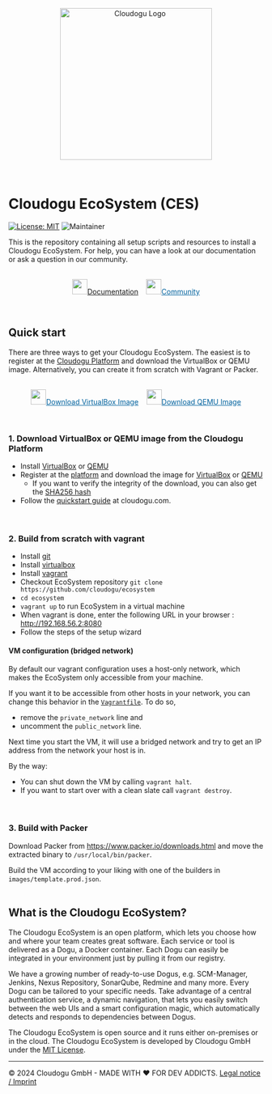 <p align="center">
    <a href="https://cloudogu.com/">
        <img src="https://cloudogu.com/assets/cloudogu-logo-f1f26e5c32f240d0a161cebe71e91138ee5662c1f99fb314539a4763ef5959a946130f1a12e9bc39c83c127092a66b919d1fae86fadd5fe9639d06032787a03d.svg" alt="Cloudogu Logo" title="Cloudogu Logo" align="center"  width="300"/>
    </a>
</p>
<br>

# Cloudogu EcoSystem (CES)
[![License: MIT](https://img.shields.io/badge/License-MIT-blue.svg)](https://opensource.org/licenses/MIT)
![Maintainer](https://img.shields.io/badge/maintainer-Cloudogu-blue)


This is the repository containing all setup scripts and resources to install a Cloudogu EcoSystem.
For help, you can have a look at our documentation or ask a question in our community.
<br><br>
<p align="center">
   <a href="https://docs.cloudogu.com/?mtm_campaign=ecosystem&mtm_kwd=imprint&mtm_source=github&mtm_medium=link"><img src="https://my.cloudogu.com/images/icons/docsIcon.svg" width="30"></a><a href="https://docs.cloudogu.com/?mtm_campaign=ecosystem&mtm_kwd=imprint&mtm_source=github&mtm_medium=link">Documentation</a>
    &nbsp;&nbsp;
    <a href="https://community.cloudogu.com/c/cloudogu-ecosystem/18?mtm_campaign=ecosystem&mtm_kwd=imprint&mtm_source=github&mtm_medium=link"><img src="https://my.cloudogu.com/images/icons/talkIcon.svg" width="30"></a><a href="https://community.cloudogu.com/c/cloudogu-ecosystem/18?mtm_campaign=ecosystem&mtm_kwd=imprint&mtm_source=github&mtm_medium=link" style="color: #00629E;">Community</a>
</p>
<br>


## Quick start

There are three ways to get your Cloudogu EcoSystem. The easiest is to register at the [Cloudogu Platform](https://platform.cloudogu.com/?mtm_campaign=ecosystem&mtm_kwd=imprint&mtm_source=github&mtm_medium=link) and download the VirtualBox or QEMU image. Alternatively, you can create it from scratch with Vagrant or Packer.
<br><br>
<p align="center">
    <a href="https://platform.cloudogu.com/de/downloads/ces-virtualbox/?mtm_campaign=ecosystem&mtm_kwd=imprint&mtm_source=github&mtm_medium=link"><img src="https://my.cloudogu.com/images/icons/virtualBoxIcon.svg" width="30"></a><a href="https://platform.cloudogu.com/de/downloads/ces-virtualbox/?mtm_campaign=ecosystem&mtm_kwd=imprint&mtm_source=github&mtm_medium=link" style="color:#00629E;">Download VirtualBox Image</a>
    &nbsp;&nbsp;
    <a href="https://platform.cloudogu.com/de/downloads/ces-qemu/?mtm_campaign=ecosystem&mtm_kwd=imprint&mtm_source=github&mtm_medium=link"><img src="https://my.cloudogu.com/images/icons/qemuIcon.svg" width="30"></a><a href="https://platform.cloudogu.com/de/downloads/ces-qemu/?mtm_campaign=ecosystem&mtm_kwd=imprint&mtm_source=github&mtm_medium=link" style="color:#00629E;">Download QEMU Image</a>
</p>
<br>

### 1. Download VirtualBox or QEMU image from the Cloudogu Platform
* Install [VirtualBox](https://www.virtualbox.org/) or [QEMU](https://www.qemu.org/)
* Register at the [platform](https://platform.cloudogu.com/?mtm_campaign=ecosystem&mtm_kwd=imprint&mtm_source=github&mtm_medium=link) and download the image for [VirtualBox](https://platform.cloudogu.com/de/downloads/ces-virtualbox/?mtm_campaign=ecosystem&mtm_kwd=imprint&mtm_source=github&mtm_medium=link) or [QEMU](https://platform.cloudogu.com/de/downloads/ces-qemu/?mtm_campaign=ecosystem&mtm_kwd=imprint&mtm_source=github&mtm_medium=link)
  * If you want to verify the integrity of the download, you can also get the [SHA256 hash](https://files.cloudogu.com/file/ces-images/virtualbox/SHA256SUMS/?mtm_campaign=ecosystem&mtm_kwd=imprint&mtm_source=github&mtm_medium=link)
* Follow the [quickstart guide](https://cloudogu.com/en/ecosystem/ces-quick-start-guide/?mtm_campaign=ecosystem&mtm_kwd=qsg&mtm_source=github&mtm_medium=link) at cloudogu.com.
<br><br><br>

### 2. Build from scratch with vagrant
* Install [git](https://git-scm.com/)
* Install [virtualbox](https://www.virtualbox.org/)
* Install [vagrant](https://www.vagrantup.com/docs/getting-started/)
* Checkout EcoSystem repository `git clone https://github.com/cloudogu/ecosystem`
* `cd ecosystem`
* `vagrant up` to run EcoSystem in a virtual machine
* When vagrant is done, enter the following URL in your browser : http://192.168.56.2:8080
* Follow the steps of the setup wizard

#### VM configuration (bridged network)

By default our vagrant configuration uses a host-only network, which makes the EcoSystem only accessible from your machine. 

If you want it to be accessible from other hosts in your network, you can change this behavior in the [`Vagrantfile`](Vagrantfile). To do so,
* remove the `private_network` line and 
* uncomment the `public_network` line.

Next time you start the VM, it will use a bridged network and try to get an IP address from the network your host is in. 

By the way:
* You can shut down the VM by calling `vagrant halt`.  
* If you want to start over with a clean slate call `vagrant destroy`.
<br><br><br>
### 3. Build with Packer

Download Packer from https://www.packer.io/downloads.html and move the extracted binary to `/usr/local/bin/packer`.

Build the VM according to your liking with one of the builders in `images/template.prod.json`.
<br><br>
## What is the Cloudogu EcoSystem?
The Cloudogu EcoSystem is an open platform, which lets you choose how and where your team creates great software. Each service or tool is delivered as a Dogu, a Docker container. Each Dogu can easily be integrated in your environment just by pulling it from our registry. 

We have a growing number of ready-to-use Dogus, e.g. SCM-Manager, Jenkins, Nexus Repository, SonarQube, Redmine and many more. Every Dogu can be tailored to your specific needs. Take advantage of a central authentication service, a dynamic navigation, that lets you easily switch between the web UIs and a smart configuration magic, which automatically detects and responds to dependencies between Dogus. 

The Cloudogu EcoSystem is open source and it runs either on-premises or in the cloud. The Cloudogu EcoSystem is developed by Cloudogu GmbH under the [MIT License](https://cloudogu.com/license/?mtm_campaign=ecosystem&mtm_kwd=license&mtm_source=github&mtm_medium=link).

---
&copy; 2024 Cloudogu GmbH - MADE WITH :heart:&nbsp;FOR DEV ADDICTS. [Legal notice / Imprint](https://cloudogu.com/en/imprint/?mtm_campaign=ecosystem&mtm_kwd=imprint&mtm_source=github&mtm_medium=link)

